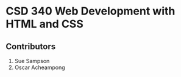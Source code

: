 <h1>CSD 340 Web Development with HTML and CSS</h1>
<h2>Contributors</h2>
<ol>
    <li>Sue Sampson</li>
    <li>Oscar Acheampong</li>
</ol>

